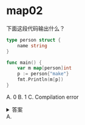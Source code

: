 # map02

下面这段代码输出什么？

```go
type person struct {
    name string
}

func main() {
    var m map[person]int
    p := person{"make"}
    fmt.Println(m[p])
}
```

A. 0
B. 1
C. Compilation error

<details>
    <summary>答案</summary>
    **答：A**
    **解析：**
    打印一个map中不存在的值时，返回元素类型的零值。这个例子中，m的类型是map[person]int，因为m中 不存在p，所以打印int类型的零值，即0。
</details>
A.
